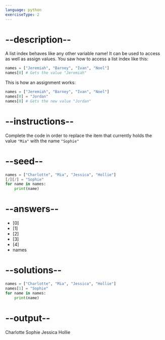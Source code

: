 ```yaml
---
language: python
exerciseType: 2
---
```


# --description--

A list index behaves like any other variable name! It can be used to access as well as assign values.
You saw how to access a list index like this:
```python
names = ["Jeremiah", "Barney", "Ivan", "Noel"]
names[0] # Gets the value "Jeremiah"
```
This is how an assignment works:
```python
names = ["Jeremiah", "Barney", "Ivan", "Noel"]
names[0] = "Jordan"
names[0] # Gets the new value "Jordan"
```

# --instructions--

Complete the code in order to replace the item that currently holds the value `"Mia"` with the name `"Sophie"`

# --seed--

```python
names = ["Charlotte", "Mia", "Jessica", "Hollie"]
[/][/] = "Sophie"
for name in names:
    print(name)
```

# --answers--

- [0]
- [1]
- [2]
- [3]
- [4]
- names

# --solutions--

```python
names = ["Charlotte", "Mia", "Jessica", "Hollie"]
names[1] = "Sophie"
for name in names:
    print(name)
```

# --output--

Charlotte
Sophie
Jessica
Hollie
